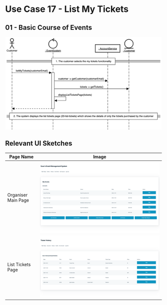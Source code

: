 # Use Case 17 - List My Tickets

## 01 - Basic Course of Events

![List My Tickets - Basic Course of Events](/02-analysis-solution/usecases/images/17-list-my-tickets-basic.png)

## Relevant UI Sketches
| Page Name | Image |
|----|------|
| Organiser Main Page | ![Admin Main Page](/01-requirements-solution/uisketches/02-main-organiser.png) |
| List Tickets Page | ![List Events Page](/01-requirements-solution/uisketches/20-list-tickets.png) |
